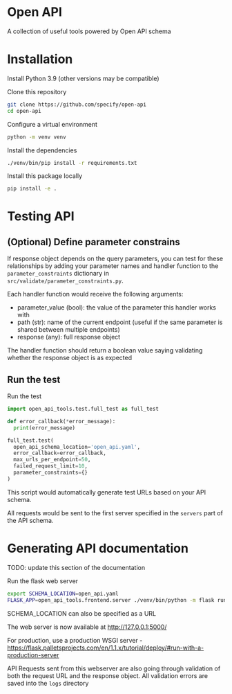 # Open API
A collection of useful tools powered by Open API schema

# Installation
Install Python 3.9 (other versions may be compatible)

Clone this repository
```bash
git clone https://github.com/specify/open-api
cd open-api
```

Configure a virtual environment
```bash
python -m venv venv
```

Install the dependencies
```bash
./venv/bin/pip install -r requirements.txt
```

Install this package locally
```bash
pip install -e .
```

# Testing API

## (Optional) Define parameter constrains
If response object depends on the query parameters, you can
test for these relationships by adding your parameter names
and handler function to the `parameter_constraints` dictionary
in `src/validate/parameter_constraints.py`.

Each handler function would receive the following arguments:
* parameter_value (bool): the value of the parameter this handler
  works with
* path (str): name of the current endpoint (useful if the same
  parameter is shared between multiple endpoints)
* response (any): full response object

The handler function should return a boolean value saying validating
whether the response object is as expected

## Run the test

Run the test
```python
import open_api_tools.test.full_test as full_test

def error_callback(*error_message):
  print(error_message)

full_test.test(
  open_api_schema_location='open_api.yaml',
  error_callback=error_callback,
  max_urls_per_endpoint=50,
  failed_request_limit=10,
  parameter_constraints={}
)
```

This script would automatically generate test URLs based on
your API schema.

All requests would be sent to the first server
specified in the `servers` part of the API schema.

# Generating API documentation
TODO: update this section of the documentation

Run the flask web server
```bash
export SCHEMA_LOCATION=open_api.yaml
FLASK_APP=open_api_tools.frontend.server ./venv/bin/python -m flask run
```

SCHEMA_LOCATION can also be specified as a URL

The web server is now available at http://127.0.0.1:5000/

For production, use a production WSGI server -
https://flask.palletsprojects.com/en/1.1.x/tutorial/deploy/#run-with-a-production-server

API Requests sent from this webserver are also going through validation
of both the request URL and the response object. All validation errors
are saved into the `logs` directory
